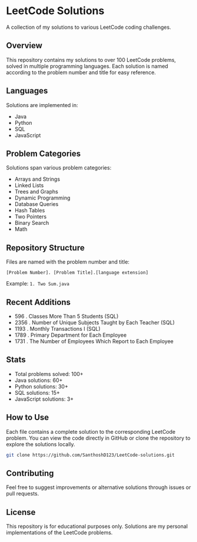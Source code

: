 # LeetCode Solutions

A collection of my solutions to various LeetCode coding challenges.

## Overview

This repository contains my solutions to over 100 LeetCode problems, solved in multiple programming languages. Each solution is named according to the problem number and title for easy reference.

## Languages

Solutions are implemented in:
- Java
- Python
- SQL
- JavaScript

## Problem Categories

Solutions span various problem categories:
- Arrays and Strings
- Linked Lists
- Trees and Graphs
- Dynamic Programming
- Database Queries
- Hash Tables
- Two Pointers
- Binary Search
- Math

## Repository Structure

Files are named with the problem number and title:
```
[Problem Number]. [Problem Title].[language extension]
```

Example: `1. Two Sum.java`

## Recent Additions

- 596 . Classes More Than 5 Students (SQL)
- 2356 . Number of Unique Subjects Taught by Each Teacher (SQL)
- 1193 . Monthly Transactions I (SQL)
- 1789 . Primary Department for Each Employee
- 1731 . The Number of Employees Which Report to Each Employee

## Stats

- Total problems solved: 100+
- Java solutions: 60+
- Python solutions: 30+
- SQL solutions: 15+
- JavaScript solutions: 3+

## How to Use

Each file contains a complete solution to the corresponding LeetCode problem. You can view the code directly in GitHub or clone the repository to explore the solutions locally.

```bash
git clone https://github.com/SanthoshD123/LeetCode-solutions.git
```

## Contributing

Feel free to suggest improvements or alternative solutions through issues or pull requests.

## License

This repository is for educational purposes only. Solutions are my personal implementations of the LeetCode problems.
